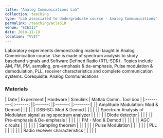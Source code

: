 ```yaml
---
title: "Analog Communications Lab"
collection: teaching
type: "Lab associated to Undergraduate course - Analog Communications"
permalink: /teaching/aclab18
venue: "ECE313"
date: 2018-11-19
location: "VVIT"
---
```


Laboratory experiments demonstrating material taught in Analog Comminication course. Use is made of spectrum analysis to study baseband signals and Software Defined Radio (RTL-SDR) . Topics include AM, FM, PM, sampling, pre-emphasis & de-emphasis, Pulse modulation & demodulation, PLL, receiver characteristics and complete communication systems.
Corequisite: Analog Communications


### Materials 

| Date      | Experiment                           | Hardware  | Simulink | Matlab Comm. Tool box |
|:---------:|:-------:                            ||:-------: ||:-------: |:--------:|
|           | Amplitude Modulation: Mod & Demod    |           |          |         |
|           | DSB-SC: Mod & Demod    |           |          |         |
|           | Spectrum Analysis of Modulated signal using spectrum analyzer |           |          |        |
|           | Diode detector    |           |          |         |
|           | Pre-emphasis & De-emphasis  |           |          |         |
|           | FM - Mod & Demod  |               |               |               |               |
|           | AGC circuits  |               |               |               |               |
|           | Sampling theorem  |               |               |               |               |
|           | Pulse Modulation  |               |               |               |               |
|           | PLL  |               |               |               |               |
|           | Radio receiver characteristics  |               |               |               |            |
